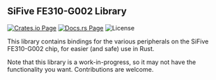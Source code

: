 SiFive FE310-G002 Library
---

[![Crates.io Page](https://img.shields.io/crates/v/sifive_fe310_g002.svg)](https://crates.io/crates/sifive-fe310-g002)
[![Docs.rs Page](https://docs.rs/sifive-fe310-g002/badge.svg)](https://docs.rs/sifive-fe310-g002/latest/sifive_fe310_g002/)
![License](https://img.shields.io/crates/l/sifive_fe310_g002.svg)

This library contains bindings for the various peripherals on the SiFive
FE310-G002 chip, for easier (and safe) use in Rust.

Note that this library is a work-in-progress, so it may not have the
functionality you want. Contributions are welcome.
